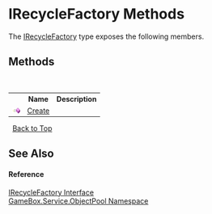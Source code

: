# IRecycleFactory Methods
 

The <a href="53354166-5e02-4f8a-5602-dd08b9e70aad">IRecycleFactory</a> type exposes the following members.


## Methods
&nbsp;<table><tr><th></th><th>Name</th><th>Description</th></tr><tr><td>![Public method](media/pubmethod.gif "Public method")</td><td><a href="07fba90d-76d9-281c-67a7-63cb4ea5a757">Create</a></td><td></td></tr></table>&nbsp;
<a href="#irecyclefactory-methods">Back to Top</a>

## See Also


#### Reference
<a href="53354166-5e02-4f8a-5602-dd08b9e70aad">IRecycleFactory Interface</a><br /><a href="8c57d292-6d77-8f14-a220-277dfcca9b7c">GameBox.Service.ObjectPool Namespace</a><br />